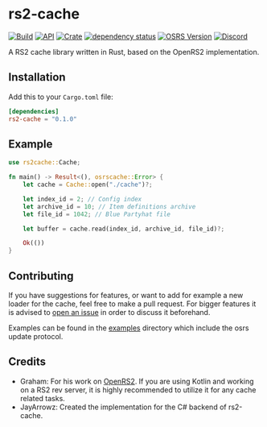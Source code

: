 # rs2-cache

[![Build](https://github.com/osrs-rs/rs2-cache/workflows/build/badge.svg)](https://github.com/osrs-rs/rs2-cache)
[![API](https://docs.rs/rs2-cache/badge.svg)](https://docs.rs/rs2-cache)
[![Crate](https://img.shields.io/crates/v/rs2-cache)](https://crates.io/crates/rs2-cache)
[![dependency status](https://deps.rs/repo/github/osrs-rs/rs2-cache/status.svg)](https://deps.rs/repo/github/osrs-rs/rs2-cache)
[![OSRS Version](https://img.shields.io/badge/OSRS-208-blue)](https://img.shields.io/badge/OSRS-208-blue)
[![Discord](https://img.shields.io/discord/926860365873184768?color=5865F2)](https://discord.gg/CcTa7TZfSc)

A RS2 cache library written in Rust, based on the OpenRS2 implementation.

## Installation

Add this to your `Cargo.toml` file:

```toml
[dependencies]
rs2-cache = "0.1.0"
```

## Example

```rust
use rs2cache::Cache;

fn main() -> Result<(), osrscache::Error> {
    let cache = Cache::open("./cache")?;

    let index_id = 2; // Config index
    let archive_id = 10; // Item definitions archive
    let file_id = 1042; // Blue Partyhat file

    let buffer = cache.read(index_id, archive_id, file_id)?;

    Ok(())
}
```

## Contributing

If you have suggestions for features, or want to add for example a new loader for the cache, feel free to make a pull request. For bigger features it is advised to [open an issue](https://github.com/osrs-rs/rs2-cache/issues/new) in order to discuss it beforehand.

Examples can be found in the [examples](examples/) directory which include the osrs update protocol.

## Credits

- Graham: For his work on [OpenRS2](https://github.com/openrs2/openrs2). If you are using Kotlin and working on a RS2 rev server, it is highly recommended to utilize it for any cache related tasks.
- JayArrowz: Created the implementation for the C# backend of rs2-cache.